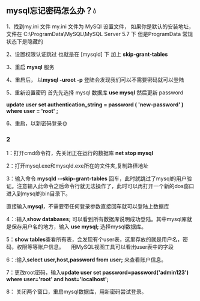 ## mysql忘记密码怎么办？:droplet:
1、找到my.ini 文件
my.ini 文件为 MySQl 设置文件， 如果你是默认的安装地址，文件在
C:\ProgramData\MySQL\MySQL Server 5.7 下
但是ProgramData 常规状态下是隐藏的

2、设置权限认证跳过
也就是在 [mysqld] 下 加上 **skip-grant-tables**

3、重启 **mysql** 服务

4、重启后， 以**mysql -uroot -p** 登陆会发现我们可以不需要密码就可以登陆

5、重新设置密码
首先先选择 mysql 数据库  **use mysql**
然后更新 password

 **update user set authentication_string = password ( 'new-password' ) where user = 'root' ;**
 
 6、重启，以新密码登录:sun_with_face:

### 2
1：打开cmd命令符，先关闭正在运行的数据库 **net stop mysql**

2：打开mysql.exe和mysqld.exe所在的文件夹,复制路径地址

3：输入命令  **mysqld --skip-grant-tables**  回车，此时就跳过了mysql的用户验证。注意输入此命令之后命令行就无法操作了，此时可以再打开一个新的dos窗口进入到mysql的bin目录下。

直接输入**mysql**，不需要带任何登录参数直接回车就可以登陆上数据库

4：:输入**show databases;**   可以看到所有数据库说明成功登陆。其中mysql库就是保存用户名的地方，输入 **use mysql;**   选择mysql数据库。
 
5：**show tables**查看所有表，会发现有个user表，这里存放的就是用户名，密码，权限等等账户信息。 　用MySQL视图工具可以看出user表中的字段

6：:输入**select user,host,password from user;**   来查看账户信息。 

7：更改root密码，输入**update user set password=password('admin123') where user='root' and host='localhost';**

8： 关闭两个窗口，重启mysql数据库，用新密码尝试登录。    
